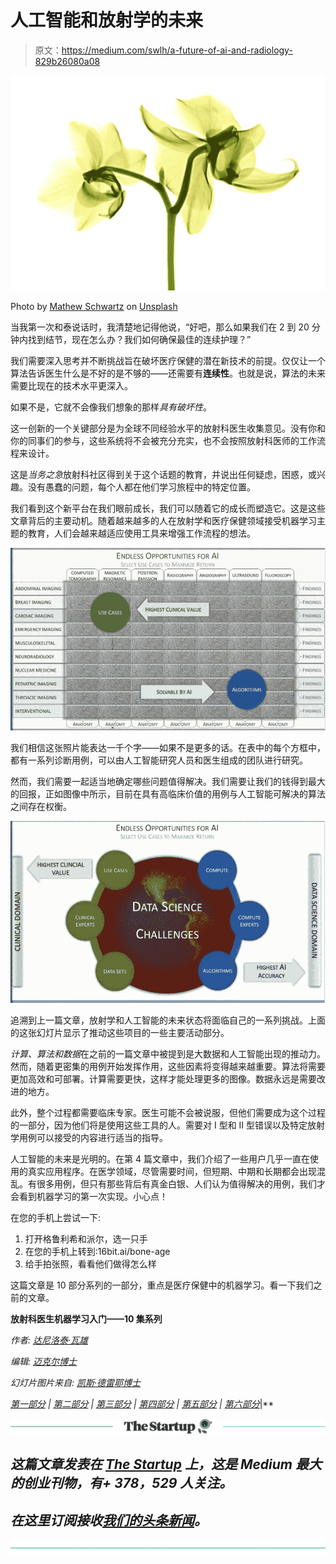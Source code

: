 # 人工智能和放射学的未来

> 原文：<https://medium.com/swlh/a-future-of-ai-and-radiology-829b26080a08>

![](img/762a0a89b8536c9f40d35b58fa794e28.png)

Photo by [Mathew Schwartz](https://unsplash.com/photos/29C0B7Z1NDo?utm_source=unsplash&utm_medium=referral&utm_content=creditCopyText) on [Unsplash](https://unsplash.com/search/photos/xray?utm_source=unsplash&utm_medium=referral&utm_content=creditCopyText)

当我第一次和泰说话时，我清楚地记得他说，“好吧，那么如果我们在 2 到 20 分钟内找到结节，现在怎么办？我们如何确保最佳的连续护理？”

我们需要深入思考并不断挑战旨在破坏医疗保健的潜在新技术的前提。仅仅让一个算法告诉医生什么是不好的是不够的——还需要有**连续性**。也就是说，算法的未来需要比现在的技术水平更深入。

如果不是，它就不会像我们想象的那样*具有破坏性*。

这一创新的一个关键部分是为全球不同经验水平的放射科医生收集意见。没有你和你的同事们的参与，这些系统将不会被充分充实，也不会按照放射科医师的工作流程来设计。

这是*当务之急*放射科社区得到关于这个话题的教育，并说出任何疑虑，困惑，或兴趣。没有愚蠢的问题，每个人都在他们学习旅程中的特定位置。

我们看到这个新平台在我们眼前成长，我们可以随着它的成长而塑造它。这是这些文章背后的主要动机。随着越来越多的人在放射学和医疗保健领域接受机器学习主题的教育，人们会越来越适应使用工具来增强工作流程的想法。

![](img/bfa321a3328490df45217e7c3ddf7d19.png)

我们相信这张照片能表达一千个字——如果不是更多的话。在表中的每个方框中，都有一系列诊断用例，可以由人工智能研究人员和医生组成的团队进行研究。

然而，我们需要一起适当地确定哪些问题值得解决。我们需要让我们的钱得到最大的回报，正如图像中所示，目前在具有高临床价值的用例与人工智能可解决的算法之间存在权衡。

![](img/eb2c48ddc17573ecd7788539ec704dc5.png)

追溯到上一篇文章，放射学和人工智能的未来状态将面临自己的一系列挑战。上面的这张幻灯片显示了推动这些项目的一些主要活动部分。

*计算、算法和数据*在之前的一篇文章中被提到是大数据和人工智能出现的推动力。然而，随着更密集的用例开始发挥作用，这些因素将变得越来越重要。算法将需要更加高效和可部署。计算需要更快，这样才能处理更多的图像。数据永远是需要改进的地方。

此外，整个过程都需要临床专家。医生可能不会被说服，但他们需要成为这个过程的一部分，因为他们将是使用这些工具的人。需要对 I 型和 II 型错误以及特定放射学用例可以接受的内容进行适当的指导。

人工智能的未来是光明的。在第 4 篇文章中，我们介绍了一些用户几乎一直在使用的真实应用程序。在医学领域，尽管需要时间，但短期、中期和长期都会出现混乱。有很多用例，但只有那些背后有真金白银、人们认为值得解决的用例，我们才会看到机器学习的第一次实现。小心点！

在您的手机上尝试一下:

1.  打开格鲁利希和派尔，选一只手
2.  在您的手机上转到:16bit.ai/bone-age
3.  给手拍张照，看看他们做得怎么样

这篇文章是 10 部分系列的一部分，重点是医疗保健中的机器学习。看一下我们之前的文章。

**放射科医生机器学习入门——10 集系列**

*作者:* [*达尼洛*](https://www.linkedin.com/in/danilo-pena-01010/)*[*泰·瓦雄*](https://www.linkedin.com/in/tyvachon/)*

**编辑:* [*迈克尔博士*](https://www.linkedin.com/in/michael-doxey-md-73508916a/)*

**幻灯片图片来自:* [*凯斯·德雷耶博士*](https://www.linkedin.com/in/dr-keith-j-dreyer-45976539/)*

*[*第一部分*](https://towardsdatascience.com/introduction-to-our-radiology-ai-series-51d0e54cd3b9) *|* [*第二部分*](https://towardsdatascience.com/how-radiology-and-ai-will-come-together-36e48bb56870) *|* [*第三部分*](https://towardsdatascience.com/article-3-machine-learning-and-artificial-intelligence-introduction-c0e558974a11) *|* [*第四部分*](https://towardsdatascience.com/common-applications-of-ml-algorithms-e16f21c85773) *|* [*第五部分*](/predict/machine-learning-starter-pack-part-1-26b7890b59a5) *|* [*第六部分*](/predict/machine-learning-starter-pack-part-2-9a69c16bb6d1)*|**

*[![](img/308a8d84fb9b2fab43d66c117fcc4bb4.png)](https://medium.com/swlh)*

## *这篇文章发表在 [The Startup](https://medium.com/swlh) 上，这是 Medium 最大的创业刊物，有+ 378，529 人关注。*

## *在这里订阅接收[我们的头条新闻](http://growthsupply.com/the-startup-newsletter/)。*

*[![](img/b0164736ea17a63403e660de5dedf91a.png)](https://medium.com/swlh)*